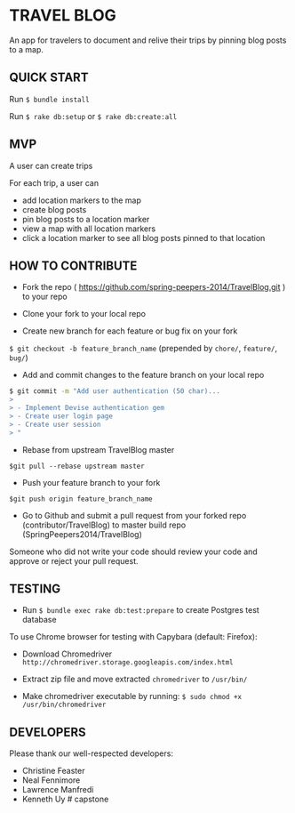 # TRAVEL BLOG
An app for travelers to document and relive their trips by pinning blog posts to a map.

## QUICK START
Run `$ bundle install`

Run `$ rake db:setup` or `$ rake db:create:all`

## MVP

A user can create trips

For each trip, a user can
- add location markers to the map
- create blog posts
- pin blog posts to a location marker
- view a map with all location markers
- click a location marker to see all blog posts pinned to that location


## HOW TO CONTRIBUTE

- Fork the repo ( https://github.com/spring-peepers-2014/TravelBlog.git ) to your repo

- Clone your fork to your local repo

- Create new branch for each feature or bug fix on your fork

`$ git checkout -b feature_branch_name` (prepended by `chore/`, `feature/`, `bug/`)

- Add and commit changes to the feature branch on your local repo

```bash
$ git commit -m "Add user authentication (50 char)...
>
> - Implement Devise authentication gem
> - Create user login page
> - Create user session
> "
```

- Rebase from upstream TravelBlog master

`$git pull --rebase upstream master`

- Push your feature branch to your fork

`$git push origin feature_branch_name`

- Go to Github and submit a pull request from your forked repo (contributor/TravelBlog) to master build repo (SpringPeepers2014/TravelBlog)

Someone who did not write your code should review your code and approve or reject your pull request.

## TESTING

- Run `$ bundle exec rake db:test:prepare` to create Postgres test database

To use Chrome browser for testing with Capybara (default: Firefox):

- Download Chromedriver `http://chromedriver.storage.googleapis.com/index.html`

- Extract zip file and move extracted `chromedriver` to `/usr/bin/`

- Make chromedriver executable by running: `$ sudo chmod +x /usr/bin/chromedriver`

## DEVELOPERS

Please thank our well-respected developers:
- Christine Feaster
- Neal Fennimore
- Lawrence Manfredi
- Kenneth Uy
#   c a p s t o n e  
 